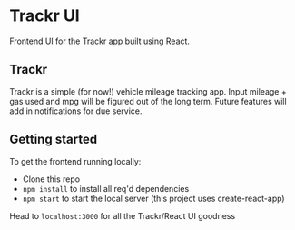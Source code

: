 # Trackr UI

Frontend UI for the Trackr app built using React.

## Trackr

Trackr is a simple (for now!) vehicle mileage tracking app. Input mileage + gas used
and mpg will be figured out of the long term. Future features will add in notifications
for due service.

## Getting started

To get the frontend running locally:

- Clone this repo
- `npm install` to install all req'd dependencies
- `npm start` to start the local server (this project uses create-react-app)

Head to `localhost:3000` for all the Trackr/React UI goodness
